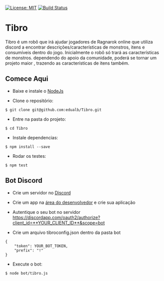 [![License: MIT](https://img.shields.io/badge/License-MIT-yellow.svg)](https://github.com/edualb/Tibro/blob/master/LICENSE)
[![Build Status](https://travis-ci.org/edualb/Tibro.svg?branch=master)](https://travis-ci.org/edualb/Tibro)
# Tibro
Tibro é um robô que irá ajudar jogadores de Ragnarok online que utiliza discord a encontrar descrições/características de monstros, itens e consumíveis dentro do jogo. Inicialmente o robô só trará as características de monstros. dependendo do apoio da comunidade, poderá se tornar um projeto maior , trazendo as características de itens também.

## Comece Aqui
* Baixe e instale o [NodeJs](https://nodejs.org/)

* Clone o repositório:

```shell
$ git clone git@github.com:edualb/Tibro.git
```

* Entre na pasta do projeto:

```shell
$ cd Tibro
```

* Instale dependencias: 

```shell
$ npm install --save
```

* Rodar os testes:

```shell
$ npm test
```

## Bot Discord
* Crie um servidor no [Discord](https://discordapp.com/)

* Crie um app na [área do desenvolvedor](https://discordapp.com/developers/applications/) e crie sua aplicação

* Autentique o seu bot no servidor https://discordapp.com/oauth2/authorize?client_id=**YOUR_CLIENT_ID**&scope=bot

* Crie um arquivo tibroconfig.json dentro da pasta bot

```shell
{
    "token": YOUR_BOT_TOKEN,
    "prefix": "!"
}
```

* Execute o bot:
```shell
$ node bot/tibro.js
```
